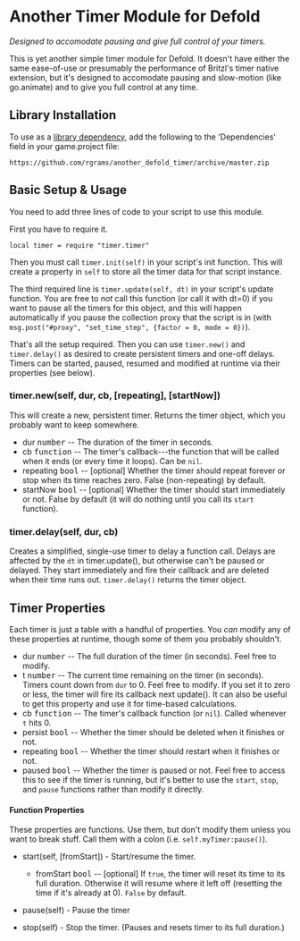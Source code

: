 #  Another Timer Module for Defold
_Designed to accomodate pausing and give full control of your timers._

This is yet another simple timer module for Defold. It doesn't have either the same ease-of-use or presumably the performance of Britzl's timer native extension, but it's designed to accomodate pausing and slow-motion (like go.animate) and to give you full control at any time.

## Library Installation

To use as a [library dependency](https://www.defold.com/manuals/libraries/), add the following to the 'Dependencies' field in your game.project file:

```
https://github.com/rgrams/another_defold_timer/archive/master.zip
```

## Basic Setup & Usage

You need to add three lines of code to your script to use this module.

First you have to require it.

```
local timer = require "timer.timer"
```

Then you must call `timer.init(self)` in your script's init function. This will create a property in `self` to store all the timer data for that script instance.

The third required line is `timer.update(self, dt)` in your script's update function. You are free to _not_ call this function (or call it with dt=0) if you want to pause all the timers for this object, and this will happen automatically if you pause the collection proxy that the script is in (with `msg.post("#proxy", "set_time_step", {factor = 0, mode = 0})`).

That's all the setup required. Then you can use `timer.new()` and `timer.delay()` as desired to create persistent timers and one-off delays. Timers can be started, paused, resumed and modified at runtime via their properties (see below).

### timer.new(self, dur, cb, [repeating], [startNow])

This will create a new, persistent timer. Returns the timer object, which you probably want to keep somewhere.

* dur <kbd>number</kbd> -- The duration of the timer in seconds.
* cb <kbd>function</kbd> -- The timer's callback---the function that will be called when it ends (or every time it loops). Can be `nil`.
* repeating <kbd>bool</kbd> -- [optional] Whether the timer should repeat forever or stop when its time reaches zero. False (non-repeating) by default.
* startNow <kbd>bool</kbd> -- [optional] Whether the timer should start immediately or not. False by default (it will do nothing until you call its `start` function).


### timer.delay(self, dur, cb)

Creates a simplified, single-use timer to delay a function call. Delays are affected by the `dt` in timer.update(), but otherwise can't be paused or delayed. They start immediately and fire their callback and are deleted when their time runs out. `timer.delay()` returns the timer object. 

## Timer Properties

Each timer is just a table with a handful of properties. You _can_ modify any of these properties at runtime, though some of them you probably shouldn't.

* dur <kbd>number</kbd> -- The full duration of the timer (in seconds). Feel free to modify.
* t <kbd>number</kbd> -- The current time remaining on the timer (in seconds). Timers count down from `dur` to 0. Feel free to modify. If you set it to zero or less, the timer will fire its callback next update(). It can also be useful to get this property and use it for time-based calculations.
* cb <kbd>function</kbd> -- The timer's callback function (or `nil`). Called whenever `t` hits 0.
* persist <kbd>bool</kbd> -- Whether the timer should be deleted when it finishes or not.
* repeating <kbd>bool</kbd> -- Whether the timer should restart when it finishes or not.
* paused <kbd>bool</kbd> -- Whether the timer is paused or not. Feel free to access this to see if the timer is running, but it's better to use the `start`, `stop`, and `pause` functions rather than modify it directly.

#### Function Properties

These properties are functions. Use them, but don't modify them unless you want to break stuff. Call them with a colon (i.e. `self.myTimer:pause()`).

* start(self, [fromStart]) - Start/resume the timer.
    * fromStart <kbd>bool</kbd> -- [optional] If `true`, the timer will reset its time to its full duration. Otherwise it will resume where it left off (resetting the time if it's already at 0). `False` by default.

* pause(self) - Pause the timer

* stop(self) - Stop the timer. (Pauses and resets timer to its full duration.)

